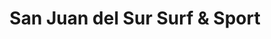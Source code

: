 ---
title: "San Juan del Sur Surf & Sport"
url: /san-juan-del-sur/san-juan-del-sur-surf-und-sport/
shop: Sport
---